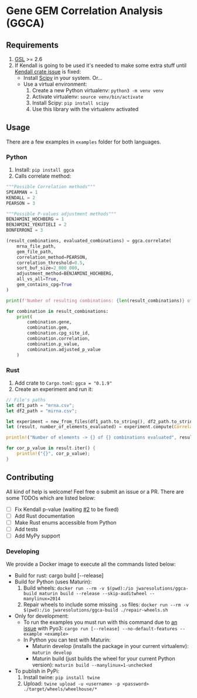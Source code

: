 # Gene GEM Correlation Analysis (GGCA)


## Requirements

1. [GSL][gsl] >= 2.6
1. If Kendall is going to be used it's needed to make some extra stuff until [Kendall crate issue][kendalls-issue] is fixed:
	- Install [Scipy][scipy] in your system. Or...
	- Use a virtual environment:
		1. Create a new Python virtualenv: `python3 -m venv venv`
		1. Activate virtualenv: `source venv/bin/activate`
		1. Install Scipy: `pip install scipy`
		1. Use this library with the virtualenv activated

## Usage

There are a few examples in `examples` folder for both languages.


### Python

1. Install: `pip install ggca`
1. Calls correlate method:

```python
"""Possible Correlation methods"""
SPEARMAN = 1
KENDALL = 2
PEARSON = 3

"""Possible P-values adjustment methods"""
BENJAMINI_HOCHBERG = 1
BENJAMINI_YEKUTIELI = 2
BONFERRONI = 3

(result_combinations, evaluated_combinations) = ggca.correlate(
	mrna_file_path,
	gem_file_path,
	correlation_method=PEARSON,
	correlation_threshold=0.5,
	sort_buf_size=2_000_000,
	adjustment_method=BENJAMINI_HOCHBERG,
	all_vs_all=True,
	gem_contains_cpg=True
)

print(f'Number of resulting combinations: {len(result_combinations)} of {evaluated_combinations} evaluated combinations')

for combination in result_combinations:
	print(
		combination.gene,
		combination.gem,
		combination.cpg_site_id,
		combination.correlation,
		combination.p_value,
		combination.adjusted_p_value
	)
```

### Rust

1. Add crate to `Cargo.toml`: `ggca = "0.1.9"`
1. Create an experiment and run it:

```rust
// File's paths
let df1_path = "mrna.csv";
let df2_path = "mirna.csv";

let experiment = new_from_files(df1_path.to_string(), df2_path.to_string(), false);
let (result, number_of_elements_evaluated) = experiment.compute(CorrelationMethod::Pearson, 0.7, 2_000_000, AdjustmentMethod::BenjaminiHochberg, true)?;

println!("Number of elements -> {} of {} combinations evaluated", result.len(), number_of_elements_evaluated);

for cor_p_value in result.iter() {
	println!("{}", cor_p_value);
}
```


## Contributing

All kind of help is welcome! Feel free o submit an issue or a PR. There are some TODOs which are listed below:

- [ ] Fix Kendall p-value (waiting [#2][kendalls-issue] to be fixed)
- [ ] Add Rust documentation
- [ ] Make Rust enums accessible from Python
- [ ] Add tests
- [ ] Add MyPy support

### Developing

We provide a Docker image to execute all the commands listed below:

- Build for rust: cargo build [--release]
- Build for Python (uses Maturin):
	1. Build wheels: `docker run --rm -v $(pwd):/io jwaresolutions/ggca-build maturin build --release --skip-auditwheel --manylinux=2014`
	1. Repair wheels to include some missing `.so` files: `docker run --rm -v $(pwd):/io jwaresolutions/ggca-build ./repair-wheels.sh`
- Only for development:
	- To run the examples you must run with this command due to [an issue][pyo3-issue] with Pyo3: `cargo run [--release] --no-default-features --example <example>`
	- In Python you can test with Maturin:
		- Maturin develop (installs the package in your current virtualenv): `maturin develop`
		- Maturin build (just builds the wheel for your current Python version): `maturin build --manylinux=1-unchecked`
- To publish in PyPi:
	1. Install twine: `pip install twine`
	1. Upload: `twine upload -u <username> -p <password> ./target/wheels/wheelhouse/*`

[gsl]: https://www.gnu.org/software/gsl/
[pyo3-issue]: https://github.com/PyO3/pyo3/issues/1084
[kendalls-issue]: https://github.com/zolkko/kendalls/issues/2
[scipy]: https://www.scipy.org/